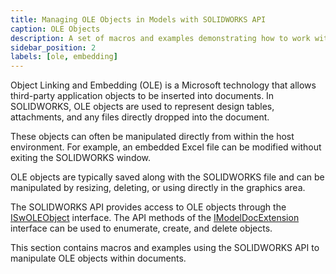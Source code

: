 ```yaml
---
title: Managing OLE Objects in Models with SOLIDWORKS API
caption: OLE Objects
description: A set of macros and examples demonstrating how to work with different embedded OLE objects (design tables, attachments, etc.) using the SOLIDWORKS API.
sidebar_position: 2
labels: [ole, embedding]
---
```

Object Linking and Embedding (OLE) is a Microsoft technology that allows third-party application objects to be inserted into documents. In SOLIDWORKS, OLE objects are used to represent design tables, attachments, and any files directly dropped into the document.

These objects can often be manipulated directly from within the host environment. For example, an embedded Excel file can be modified without exiting the SOLIDWORKS window.

OLE objects are typically saved along with the SOLIDWORKS file and can be manipulated by resizing, deleting, or using directly in the graphics area.

The SOLIDWORKS API provides access to OLE objects through the [ISwOLEObject](https://help.solidworks.com/2018/english/api/sldworksapi/SOLIDWORKS.Interop.sldworks~SOLIDWORKS.Interop.sldworks.ISwOLEObject.html) interface. The API methods of the [IModelDocExtension](https://help.solidworks.com/2018/english/api/sldworksapi/SolidWorks.Interop.sldworks~SolidWorks.Interop.sldworks.IModelDocExtension.html) interface can be used to enumerate, create, and delete objects.

This section contains macros and examples using the SOLIDWORKS API to manipulate OLE objects within documents.